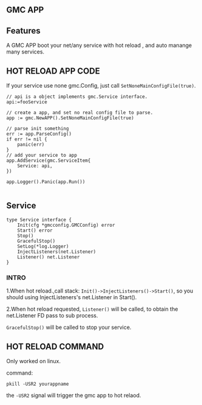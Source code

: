 ## GMC APP

## Features

A GMC APP boot your net/any service with hot reload , and auto manange many services. 

## HOT RELOAD APP CODE

If your service use none gmc.Config, just call `SetNoneMainConfigFile(true)`.

```golang
// api is a object implements gmc.Service interface.
api:=fooService

// create a app, and set no real config file to parse.
app := gmc.NewAPP().SetNoneMainConfigFile(true)

// parse init something
err := app.ParseConfig()
if err != nil {
    panic(err)
}
// add your service to app
app.AddService(gmc.ServiceItem{
    Service: api,
})

app.Logger().Panic(app.Run())
    
```

## Service

```golang
type Service interface {
	Init(cfg *gmcconfig.GMCConfig) error
	Start() error
	Stop()
	GracefulStop()
	SetLog(*log.Logger)
	InjectListeners(net.Listener)
	Listener() net.Listener
}
```
### INTRO

1.When hot reload.,call stack: `Init()->InjectListeners()->Start()`, so you should using InjectListeners's net.Listener in Start().  

2.When hot reload requested, `Listener()` will be called, to obtain the net.Listener FD pass to sub process.  

`GracefulStop()` will be called to stop your service.  

## HOT RELOAD COMMAND

Only worked on linux.  

command:  

`pkill -USR2 yourappname`

the `-USR2` signal will trigger the gmc app to hot relaod.